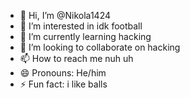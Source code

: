 - 👋 Hi, I’m @Nikola1424
- 👀 I’m interested in idk football
- 🌱 I’m currently learning hacking
- 💞️ I’m looking to collaborate on hacking
- 📫 How to reach me nuh uh 
- 😄 Pronouns: He/him
- ⚡ Fun fact: i like balls

<!---
Nikola1424/Nikola1424 is a ✨ special ✨ repository because its `README.md` (this file) appears on your GitHub profile.
You can click the Preview link to take a look at your changes.
--->
